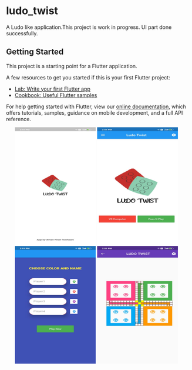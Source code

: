 # ludo_twist

A Ludo like application.This project is work in progress. UI part done successfully.

## Getting Started

This project is a starting point for a Flutter application.

A few resources to get you started if this is your first Flutter project:

- [Lab: Write your first Flutter app](https://flutter.dev/docs/get-started/codelab)
- [Cookbook: Useful Flutter samples](https://flutter.dev/docs/cookbook)

For help getting started with Flutter, view our
[online documentation](https://flutter.dev/docs), which offers tutorials,
samples, guidance on mobile development, and a full API reference.

<ul>

<img src="WhatsApp Image 2020-05-13 at 2.55.25 PM(2).jpeg" width="220" height="320">
<img src="WhatsApp Image 2020-05-13 at 2.55.25 PM.jpeg" width="220" height="320">
<img src="WhatsApp Image 2020-05-13 at 2.55.25 PM(1).jpeg" width="220" height="320">
<img src="WhatsApp Image 2020-05-13 at 2.55.25 PM(3).jpeg" width="220" height="320">

</ul>

